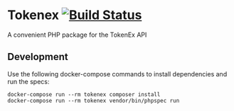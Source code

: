 # Tokenex [![Build Status](https://travis-ci.org/cliffom/tokenex-php.svg?branch=master)](https://travis-ci.org/cliffom/tokenex-php)

A convenient PHP package for the TokenEx API

## Development

Use the following docker-compose commands to install dependencies and run the specs:

```
docker-compose run --rm tokenex composer install
docker-compose run --rm tokenex vendor/bin/phpspec run
```
